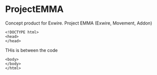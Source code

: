 # ProjectEMMA
Concept product for Exwire. Project EMMA (Exwire, Movement, Addon)
```
<!DOCTYPE html>
<head>
</head>
```
THis is between the code
```
<body>
</body>
</html>
```
